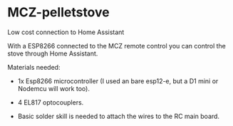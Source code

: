 # MCZ-pelletstove
Low cost connection to Home Assistant

With a ESP8266 connected to the MCZ remote control you can control the stove through Home Assistant.

Materials needed:

- 1x Esp8266 microcontroller (I used an bare esp12-e, but a D1 mini or Nodemcu will work too).

- 4 EL817 optocouplers.

- Basic solder skill is needed to attach the wires to the RC main board.
